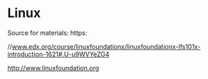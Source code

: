 Linux
=====

Source for materials: https:

  //www.edx.org/course/linuxfoundationx/linuxfoundationx-lfs101x-introduction-1621#.U-u9WVYeZG4

  http://www.linuxfoundation.org
